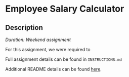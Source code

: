# Employee Salary Calculator

## Description
*Duration: Weekend assignment*

For this assignment, we were required to 




Full assignment details can be found in `INSTRUCTIONS.md`

Additional README details can be found [here](https://github.com/PrimeAcademy/readme-template/blob/master/README.md).

